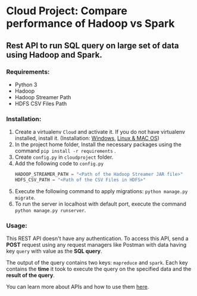 # Cloud Project: Compare performance of Hadoop vs Spark
## Rest API to run SQL query on large set of data using Hadoop and Spark.
### Requirements:
- Python 3
- Hadoop
- Hadoop Streamer Path
- HDFS CSV Files Path

### Installation:
1) Create a virtualenv `Cloud` and activate it. If you do not have virtualenv installed, install it. (Installation: [Windows](https://thinkdiff.net/python/how-to-install-python-virtualenv-in-windows/), [Linux & MAC OS](https://medium.com/@garimajdamani/https-medium-com-garimajdamani-installing-virtualenv-on-ubuntu-16-04-108c366e4430)) 
2) In the project home folder, Install the necessary packages using the command `pip install -r requirements` .
3) Create `config.py` in `cloudproject` folder.
4) Add the following code to `config.py`
    ```python
    HADOOP_STREAMER_PATH = "<Path of the Hadoop Streamer JAR file>"
    HDFS_CSV_PATH = "<Path of the CSV Files in HDFS>"
    ```
5) Execute the following command to apply migrations: `python manage.py migrate`.
6) To run the server in localhost with default port, execute the command `python manage.py runserver`. 

### Usage:
This REST API doesn't have any authentication. To access this API, send a **POST** request using any request managers like Postman with data having key `query` with value as the **SQL query**.

The output of the query contains two keys: `mapreduce` and `spark`. Each key contains the **time** it took to execute the query on the specified data and the **result of the query**.

You can learn more about APIs and how to use them [here](https://schoolofdata.org/2013/11/18/web-apis-for-non-programmers/). 